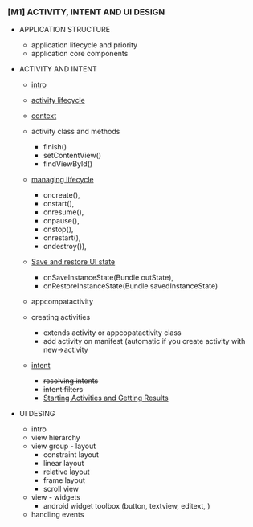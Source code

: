 
### [M1] ACTIVITY, INTENT AND UI DESIGN
* APPLICATION STRUCTURE
	+ application lifecycle and priority
	+ application core components

* ACTIVITY AND INTENT
	+ [intro](https://developer.android.com/guide/components/activities/intro-activities)
	
	+ [activity lifecycle](https://developer.android.com/guide/components/activities/activity-lifecycle)
	
	+ [context](https://developer.android.com/reference/android/content/Context)
	
	+ activity class and methods
		- finish()
		- setContentView()
		- findViewById()
	
	+ [managing lifecycle](https://developer.android.com/guide/components/activities/activity-lifecycle)
		- oncreate(), 
		- onstart(), 
		- onresume(), 
		- onpause(), 
		- onstop(), 
		- onrestart(), 
		- ondestroy()), 
		
	+ [Save and restore UI state](https://developer.android.com/guide/components/activities/activity-lifecycle#saras)
		- onSaveInstanceState(Bundle outState), 
		- onRestoreInstanceState(Bundle savedInstanceState) 	
		
	+ appcompatactivity
	
	+ creating activities
		- extends activity or appcopatactivity class
		- add activity on manifest (automatic if you create activity with new->activity
	
	
	+ [intent](https://developer.android.com/reference/android/content/Intent)
		- ~~resolving intents~~
		- ~~intent filters~~
		- [Starting Activities and Getting Results]( https://developer.android.com/reference/android/app/Activity#starting-activities-and-getting-results)
	
* UI DESING
	+ intro
	+ view hierarchy
	+ view group - layout
		- constraint layout
		- linear layout
		- relative layout
		- frame layout
		- scroll view
	+ view - widgets
		- android widget toolbox (button, textview, editext, )
	+ handling events
